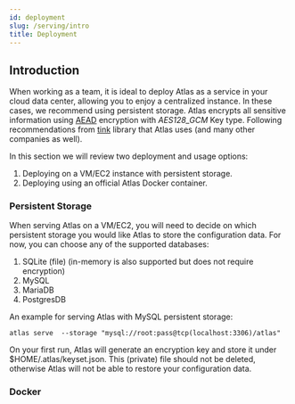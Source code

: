```yaml
---
id: deployment
slug: /serving/intro
title: Deployment
---
```


## Introduction

When working as a team, it is ideal to deploy Atlas as a service in your cloud data center, allowing you to enjoy a  centralized 
instance.
In these cases, we recommend using persistent storage.
Atlas encrypts all sensitive information using [AEAD](https://developers.google.com/tink/aead?hl=en) encryption with
*AES128_GCM* Key type. Following recommendations from [tink](https://developers.google.com/tink) library that Atlas uses
(and many other companies as well).

In this section we will review two deployment and usage options:
1. Deploying on a VM/EC2 instance with persistent storage.
2. Deploying using an official Atlas Docker container.

### Persistent Storage

When serving Atlas on a VM/EC2, you will need to decide on which persistent storage you would like Atlas to store the
configuration data.
For now, you can choose any of the supported databases:
1. SQLite (file) (in-memory is also supported but does not require encryption)
2. MySQL
3. MariaDB
4. PostgresDB

An example for serving Atlas with MySQL persistent storage:
```
atlas serve  --storage "mysql://root:pass@tcp(localhost:3306)/atlas"
```
On your first run, Atlas will generate an encryption key and store it under $HOME/.atlas/keyset.json.
This (private) file should not be deleted, otherwise Atlas will not be able to restore your configuration data. 


### Docker